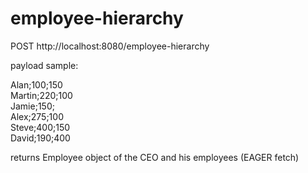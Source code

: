 # employee-hierarchy



POST http://localhost:8080/employee-hierarchy

payload sample:

Alan;100;150  
Martin;220;100  
Jamie;150;  
Alex;275;100  
Steve;400;150  
David;190;400  

returns Employee object of the CEO and his employees (EAGER fetch)